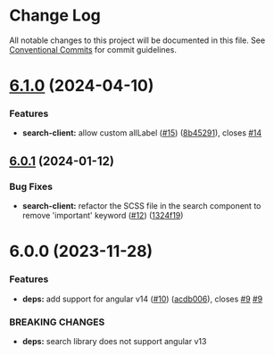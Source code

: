 # Change Log

All notable changes to this project will be documented in this file.
See [Conventional Commits](https://conventionalcommits.org) for commit guidelines.

# [6.1.0](https://github.com/sourcefuse/arc-ng-components/compare/@sourceloop/search-element@6.0.1...@sourceloop/search-element@6.1.0) (2024-04-10)


### Features

* **search-client:** allow custom allLabel ([#15](https://github.com/sourcefuse/arc-ng-components/issues/15)) ([8b45291](https://github.com/sourcefuse/arc-ng-components/commit/8b4529171ea587ff2fd8c733ccd50a819491fe47)), closes [#14](https://github.com/sourcefuse/arc-ng-components/issues/14)





## [6.0.1](https://github.com/sourcefuse/arc-ng-components/compare/@sourceloop/search-element@6.0.0...@sourceloop/search-element@6.0.1) (2024-01-12)


### Bug Fixes

* **search-client:** refactor the SCSS file in the search component to remove 'important' keyword ([#12](https://github.com/sourcefuse/arc-ng-components/issues/12)) ([1324f19](https://github.com/sourcefuse/arc-ng-components/commit/1324f194f3b3405505137d4a5919547195143175))





# 6.0.0 (2023-11-28)


### Features

* **deps:** add support for angular v14 ([#10](https://github.com/sourcefuse/arc-ng-components/issues/10)) ([acdb006](https://github.com/sourcefuse/arc-ng-components/commit/acdb006dc782f04283d0ce7e4335781e2f5360e3)), closes [#9](https://github.com/sourcefuse/arc-ng-components/issues/9) [#9](https://github.com/sourcefuse/arc-ng-components/issues/9)


### BREAKING CHANGES

* **deps:** search library does not support angular v13

